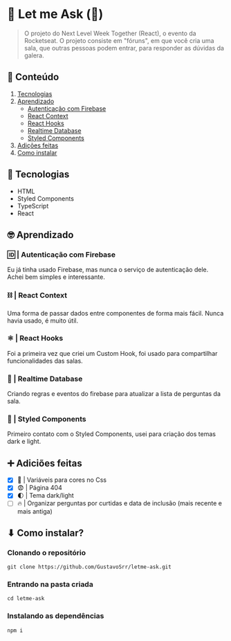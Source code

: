 # 💬 Let me Ask (🚧)

> O projeto do Next Level Week Together (React), o evento da Rocketseat. O projeto consiste em "fóruns", em que você cria uma sala, que outras pessoas podem entrar, para responder as dúvidas da galera.

## 📃 Conteúdo
  1. [Tecnologias](#-tecnologias)
  2. [Aprendizado](#-aprendizado)
      - [Autenticação com Firebase]()
      - [React Context]()
      - [React Hooks]()
      - [Realtime Database]()
      - [Styled Components]()
  3. [Adições feitas](#-adiciões-feitas)
  4. [Como instalar](#-como-instalar)

## 📡 Tecnologias

  - HTML
  - Styled Components
  - TypeScript
  - React
## 🤓 Aprendizado

  ### 🆔 | **Autenticação com Firebase**

  Eu já tinha usado Firebase, mas nunca o serviço de autenticação dele. Achei bem simples e interessante.

  ### ⛓ | **React Context**

  Uma forma de passar dados entre componentes de forma mais fácil. Nunca havia usado, é muito útil.

  ### ⚛ | **React Hooks**

  Foi a primeira vez que criei um Custom Hook, foi usado para compartilhar funcionalidades das salas.

  ### 💾 | **Realtime Database**

  Criando regras e eventos do firebase para atualizar a lista de perguntas da sala.

  ### 💅 | **Styled Components**

  Primeiro contato com o Styled Components, usei para criação dos temas dark e light.

## ➕ Adiciões feitas

  - [x] 📼 | Variáveis para cores no Css
  - [x] 😨 | Página 404
  - [x] 🌓 | Tema dark/light
  - [ ] 🔥 | Organizar perguntas por curtidas e data de inclusão (mais recente e mais antiga)

## ⬇ Como instalar?

  ### Clonando o repositório

  ```
  git clone https://github.com/GustavoSrr/letme-ask.git
  ```

  ### Entrando na pasta criada

  ```
  cd letme-ask
  ```

  ### Instalando as dependências

  ```
  npm i
  ```
